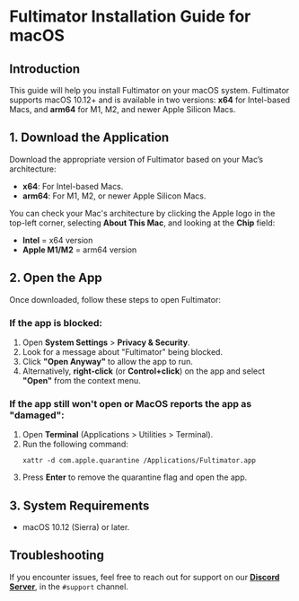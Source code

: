 # Fultimator Installation Guide for macOS

## Introduction
This guide will help you install Fultimator on your macOS system. Fultimator supports macOS 10.12+ and is available in two versions: **x64** for Intel-based Macs, and **arm64** for M1, M2, and newer Apple Silicon Macs.

## 1. Download the Application
Download the appropriate version of Fultimator based on your Mac’s architecture:

- **x64**: For Intel-based Macs.
- **arm64**: For M1, M2, or newer Apple Silicon Macs.

You can check your Mac's architecture by clicking the Apple logo in the top-left corner, selecting **About This Mac**, and looking at the **Chip** field:
- **Intel** = x64 version
- **Apple M1/M2** = arm64 version

## 2. Open the App
Once downloaded, follow these steps to open Fultimator:

### If the app is blocked:
1. Open **System Settings** > **Privacy & Security**.
2. Look for a message about "Fultimator" being blocked.
3. Click **"Open Anyway"** to allow the app to run.
4. Alternatively, **right-click** (or **Control+click**) on the app and select **"Open"** from the context menu.

### If the app still won't open or MacOS reports the app as "damaged":
1. Open **Terminal** (Applications > Utilities > Terminal).
2. Run the following command:
   ```
   xattr -d com.apple.quarantine /Applications/Fultimator.app
   ```
3. Press **Enter** to remove the quarantine flag and open the app.

## 3. System Requirements
- macOS 10.12 (Sierra) or later.

## Troubleshooting
If you encounter issues, feel free to reach out for support on our **[Discord Server](https://discord.gg/9yYc6R93Cd)**, in the `#support` channel.
